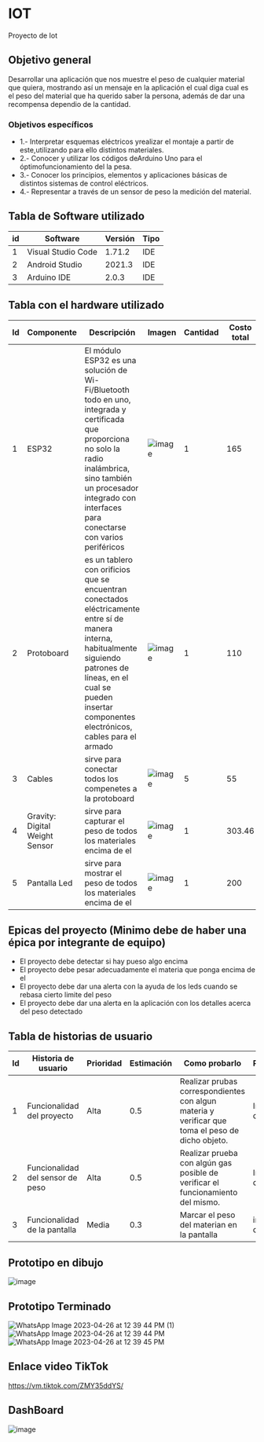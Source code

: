 # IOT
Proyecto de Iot


## Objetivo general
Desarrollar una aplicación que nos muestre el peso de cualquier material que quiera, mostrando así un mensaje en la aplicación el cual diga cual es el peso del material que ha querido saber la persona, además de dar una recompensa dependio de la cantidad.
### Objetivos específicos
- 1.- Interpretar esquemas eléctricos  yrealizar el montaje a partir de este,utilizando para ello distintos materiales.
- 2.- Conocer y utilizar los códigos deArduino Uno para el óptimofuncionamiento del la pesa.
- 3.- Conocer los principios, elementos y aplicaciones básicas de distintos sistemas de control eléctricos.
- 4.- Representar a través de un sensor de peso la medición del material.

## Tabla de Software utilizado
| id |  Software          |  Versión  |  Tipo  |
|----|--------------------|-----------|--------|
|  1 | Visual Studio Code |  1.71.2   |  IDE   |
|  2 | Android Studio     |  2021.3   |  IDE   |
|  3 | Arduino IDE        |  2.0.3    |  IDE   |

## Tabla con el hardware utilizado
| Id | Componente | Descripción | Imagen | Cantidad | Costo total |
|----|------------|-------------|--------|----------|-------------|
| 1  |   ESP32    | El módulo ESP32 es una solución de Wi-Fi/Bluetooth todo en uno, integrada y certificada que proporciona no solo la radio inalámbrica, sino también un procesador integrado con interfaces para conectarse con varios periféricos|![image](https://user-images.githubusercontent.com/99991865/192933367-82d60a6b-83a0-4d76-9aa7-742fb42d2d3c.png)|   1      |   165     
| 2  |Protoboard  |es un tablero con orificios que se encuentran conectados eléctricamente entre sí de manera interna, habitualmente siguiendo patrones de líneas, en el cual se pueden insertar componentes electrónicos, cables para el armado|![image](https://user-images.githubusercontent.com/99991865/192933683-d1955de9-b1fa-4063-8218-b822c8b7eedf.png)|   1      |     110        |
| 3 |Cables     |sirve para conectar todos los compenetes a la protoboard|![image](https://user-images.githubusercontent.com/99991865/192934122-6938a1d7-55a6-4caa-85c9-80a27cf06301.png)|   5      |    55        |
| 4 |Gravity: Digital Weight Sensor     |sirve para capturar el peso de todos los materiales encima de el |![image](https://user-images.githubusercontent.com/99991865/217880977-53f521d4-0eec-4b56-b4bb-4238ed6366e4.png)|   1    |    303.46      |
| 5 | Pantalla Led    |sirve para mostrar el peso de todos los materiales encima de el |![image](https://user-images.githubusercontent.com/99991865/217882737-091d4989-5d35-4005-9cce-7e729f76f608.png)|   1    |    200      |

## Epicas del proyecto (Minimo debe de haber una épica por integrante de equipo)
- El proyecto debe detectar si hay pueso algo encima
- El proyecto debe pesar adecuadamente el materia que ponga encima de el
- El proyecto debe dar una alerta con la ayuda de los leds cuando se rebasa cierto limite del peso
- El proyecto debe dar una alerta en la aplicación con los detalles acerca del peso detectado

## Tabla de historias de usuario
| Id | Historia de usuario | Prioridad | Estimación | Como probarlo | Responsable |
|----|---------------------|-----------|------------|---------------|-------------|
| 1  | Funcionalidad del proyecto                    |  Alta         | 0.5           |Realizar prubas correspondientes con algun materia y verificar que toma el peso de dicho objeto.            |Integrantes de equipo             |
| 2  |Funcionalidad del sensor de peso  | Alta          | 0.5          | Realizar prueba con algún gas posible de verificar el funcionamiento del mismo.             | Integrantes de equipo |
| 3  | Funcionalidad de la pantalla          | Media         |  0.3          | Marcar el peso del materian en la pantalla             |   integrantes del equipo          |

## Prototipo en dibujo
![image](https://user-images.githubusercontent.com/99991865/217930030-95d1b87b-7e5f-4ade-9730-78373366e5a6.png)

## Prototipo Terminado
![WhatsApp Image 2023-04-26 at 12 39 44 PM (1)](https://user-images.githubusercontent.com/106549049/234672515-7e6028a0-fc58-4378-9a5d-bf77c444f5a2.jpeg)
![WhatsApp Image 2023-04-26 at 12 39 44 PM](https://user-images.githubusercontent.com/106549049/234672520-2eb514b9-98c6-413b-9980-3829c2a83a37.jpeg)
![WhatsApp Image 2023-04-26 at 12 39 45 PM](https://user-images.githubusercontent.com/106549049/234672521-82578472-4194-4985-ad11-f017d88d117a.jpeg)

## Enlace video TikTok
https://vm.tiktok.com/ZMY35ddYS/

## DashBoard

![image](https://user-images.githubusercontent.com/106549049/234679639-77f1e067-0882-48a6-8be2-7e4eb55587da.png)

